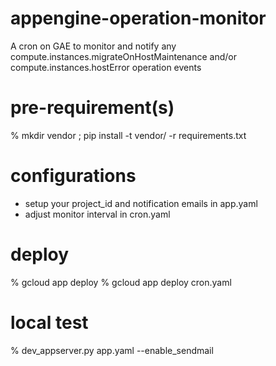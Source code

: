# appengine-operation-monitor
A cron on GAE to monitor and notify any compute.instances.migrateOnHostMaintenance and/or compute.instances.hostError operation events

# pre-requirement(s)

% mkdir vendor ; pip install -t vendor/ -r requirements.txt

# configurations

* setup your project_id and notification emails in app.yaml
* adjust monitor interval in cron.yaml

# deploy

% gcloud app deploy
% gcloud app deploy cron.yaml

# local test

% dev_appserver.py app.yaml --enable_sendmail
